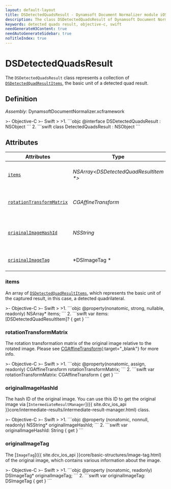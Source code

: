 ```yaml
---
layout: default-layout
title: DSDetectedQuadsResult - Dynamsoft Document Normalizer module iOS Edition API Reference
description: The class DSDetectedQuadsResult of Dynamsoft Document Normalizer module represents a captured result whose type is detected quads, which contains an array of DSDetectedQuadResultItems and the rotation transformation matrix of the original image relative to the rotated image.
keywords: detected quads result, objective-c, swift
needGenerateH3Content: true
needAutoGenerateSidebar: true
noTitleIndex: true
---
```


# DSDetectedQuadsResult

The `DSDetectedQuadsResult` class represents a collection of [`DSDetectedQuadResultItems`](detected-quad-result-item.md), the basic unit of a detected quad result.

## Definition

*Assembly:* DynamsoftDocumentNormalizer.xcframework

<div class="sample-code-prefix"></div>
>- Objective-C
>- Swift
>
>1. 
```objc
@interface DSDetectedQuadsResult : NSObject
```
2. 
```swift
class DetectedQuadsResult : NSObject
```

## Attributes

| Attributes | Type | Description |
| ---------- | ---- | ----------- |
| [`items`](#items) | *NSArray<DSDetectedQuadResultItem \*>* | An array of `DSDetectedQuadResultItems`, which are the basic unit of the captured results. |
| [`rotationTransformMatrix`](#rotationtransformmatrix) | *CGAffineTransform* | The rotation transformation matrix of the original image relative to the rotated image. |
| [`originalImageHashId`](#originalimagehashid) | *NSString* | The hash id of the original image. You can use this ID to get the original image via IntermediateResultManager class. |
| [`originalImageTag`](#originalimagetag) | *DSImageTag \* | The tag of the original image, from which you get the detected quads result. |

### items

An array of [`DSDetectedQuadResultItems`](detected-quad-result-item.md), which represents the basic unit of the captured result, in this case, a detected quadrilateral.

<div class="sample-code-prefix"></div>
>- Objective-C
>- Swift
>
>1. 
```objc
@property(nonatomic, strong, nullable, readonly) NSArray<DSDetectedQuadResultItem*>* items;
```
2. 
```swift
var items: [DSDetectedQuadResultItem]? { get }
```

### rotationTransformMatrix

The rotation transformation matrix of the original image relative to the rotated image. Please see [CGAffineTransform](https://developer.apple.com/documentation/corefoundation/cgaffinetransform){:target="_blank"} for more info.

<div class="sample-code-prefix"></div>
>- Objective-C
>- Swift
>
>1. 
```objc
@property(nonatomic, assign, readonly) CGAffineTransform rotationTransformMatrix;
```
2. 
```swift
var rotationTransformMatrix: CGAffineTransform { get }
```

### originalImageHashId

The hash ID of the original image. You can use this ID to get the original image via [`IntermediateResultManager`]({{ site.dcv_ios_api }}core/intermediate-results/intermediate-result-manager.html) class.

<div class="sample-code-prefix"></div>
>- Objective-C
>- Swift
>
>1. 
```objc
@property (nonatomic, nonnull, readonly) NSString* originalImageHashId;
```
2. 
```swift
var originalImageHashId: String { get }
```

### originalImageTag

The [`ImageTag`]({{ site.dcv_ios_api }}core/basic-structures/image-tag.html) of the original image, which contains various information about the image.

<div class="sample-code-prefix"></div>
>- Objective-C
>- Swift
>
>1. 
```objc
@property (nonatomic, readonly) DSImageTag* originalImageTag;
```
2. 
```swift
var originalImageTag: DSImageTag { get }
```
